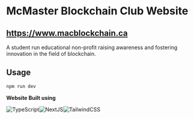 # McMaster Blockchain Club Website
## https://www.macblockchain.ca


A student run educational non-profit raising awareness and fostering innovation in the field of blockchain.

## Usage

```bash
npm run dev
```

**Website Built using**

![TypeScript](https://img.shields.io/badge/typescript-%23007ACC.svg?style=for-the-badge&logo=typescript&logoColor=white)![NextJS](https://img.shields.io/badge/Next-black?style=for-the-badge&logo=next.js&logoColor=white)![TailwindCSS](https://img.shields.io/badge/tailwindcss-%2338B2AC.svg?style=for-the-badge&logo=tailwind-css&logoColor=white)

